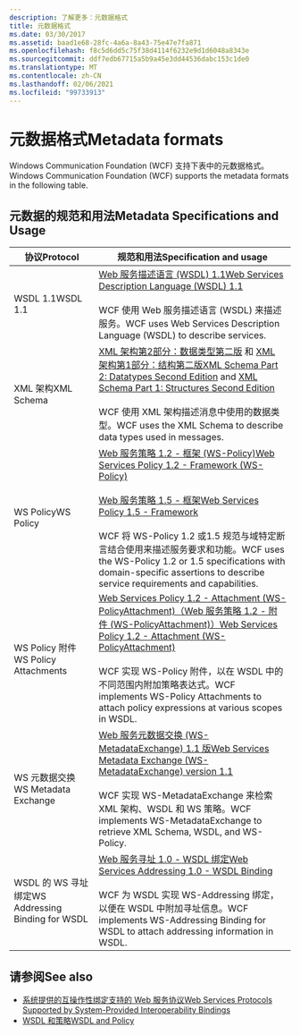 ```yaml
---
description: 了解更多：元数据格式
title: 元数据格式
ms.date: 03/30/2017
ms.assetid: baad1e68-28fc-4a6a-8a43-75e47e7fa871
ms.openlocfilehash: f8c5d6dd5c75f38d4114f6232e9d1d6048a8343e
ms.sourcegitcommit: ddf7edb67715a5b9a45e3dd44536dabc153c1de0
ms.translationtype: MT
ms.contentlocale: zh-CN
ms.lasthandoff: 02/06/2021
ms.locfileid: "99733913"
---
```

# <a name="metadata-formats"></a><span data-ttu-id="67555-103">元数据格式</span><span class="sxs-lookup"><span data-stu-id="67555-103">Metadata formats</span></span>

<span data-ttu-id="67555-104">Windows Communication Foundation (WCF) 支持下表中的元数据格式。</span><span class="sxs-lookup"><span data-stu-id="67555-104">Windows Communication Foundation (WCF) supports the metadata formats in the following table.</span></span>  
  
## <a name="metadata-specifications-and-usage"></a><span data-ttu-id="67555-105">元数据的规范和用法</span><span class="sxs-lookup"><span data-stu-id="67555-105">Metadata Specifications and Usage</span></span>  
  
|<span data-ttu-id="67555-106">协议</span><span class="sxs-lookup"><span data-stu-id="67555-106">Protocol</span></span>|<span data-ttu-id="67555-107">规范和用法</span><span class="sxs-lookup"><span data-stu-id="67555-107">Specification and usage</span></span>|  
|--------------|-----------------------------|  
|<span data-ttu-id="67555-108">WSDL 1.1</span><span class="sxs-lookup"><span data-stu-id="67555-108">WSDL 1.1</span></span>|[<span data-ttu-id="67555-109">Web 服务描述语言 (WSDL) 1.1</span><span class="sxs-lookup"><span data-stu-id="67555-109">Web Services Description Language (WSDL) 1.1</span></span>](https://www.w3.org/TR/wsdl/)<br /><br /> <span data-ttu-id="67555-110">WCF 使用 Web 服务描述语言 (WSDL) 来描述服务。</span><span class="sxs-lookup"><span data-stu-id="67555-110">WCF uses Web Services Description Language (WSDL) to describe services.</span></span>|  
|<span data-ttu-id="67555-111">XML 架构</span><span class="sxs-lookup"><span data-stu-id="67555-111">XML Schema</span></span>|<span data-ttu-id="67555-112">[XML 架构第2部分：数据类型第二版](https://www.w3.org/TR/2004/REC-xmlschema-2-20041028/) 和 [XML 架构第1部分：结构第二版](https://www.w3.org/TR/2004/REC-xmlschema-1-20041028/)</span><span class="sxs-lookup"><span data-stu-id="67555-112">[XML Schema Part 2: Datatypes Second Edition](https://www.w3.org/TR/2004/REC-xmlschema-2-20041028/) and [XML Schema Part 1: Structures Second Edition](https://www.w3.org/TR/2004/REC-xmlschema-1-20041028/)</span></span><br /><br /> <span data-ttu-id="67555-113">WCF 使用 XML 架构描述消息中使用的数据类型。</span><span class="sxs-lookup"><span data-stu-id="67555-113">WCF uses the XML Schema to describe data types used in messages.</span></span>|  
|<span data-ttu-id="67555-114">WS Policy</span><span class="sxs-lookup"><span data-stu-id="67555-114">WS Policy</span></span>|[<span data-ttu-id="67555-115">Web 服务策略 1.2 - 框架 (WS-Policy)</span><span class="sxs-lookup"><span data-stu-id="67555-115">Web Services Policy 1.2 - Framework (WS-Policy)</span></span>](https://www.w3.org/Submission/WS-Policy/)<br /><br /> [<span data-ttu-id="67555-116">Web 服务策略 1.5 - 框架</span><span class="sxs-lookup"><span data-stu-id="67555-116">Web Services Policy 1.5 - Framework</span></span>](https://www.w3.org/TR/ws-policy/)<br /><br /> <span data-ttu-id="67555-117">WCF 将 WS-Policy 1.2 或1.5 规范与域特定断言结合使用来描述服务要求和功能。</span><span class="sxs-lookup"><span data-stu-id="67555-117">WCF uses the WS-Policy 1.2 or 1.5 specifications with domain-specific assertions to describe service requirements and capabilities.</span></span>|  
|<span data-ttu-id="67555-118">WS Policy 附件</span><span class="sxs-lookup"><span data-stu-id="67555-118">WS Policy Attachments</span></span>|[<span data-ttu-id="67555-119">Web Services Policy 1.2 - Attachment (WS-PolicyAttachment)（Web 服务策略 1.2 - 附件 (WS-PolicyAttachment)）</span><span class="sxs-lookup"><span data-stu-id="67555-119">Web Services Policy 1.2 - Attachment (WS-PolicyAttachment)</span></span>](https://www.w3.org/Submission/WS-PolicyAttachment/)<br /><br /> <span data-ttu-id="67555-120">WCF 实现 WS-Policy 附件，以在 WSDL 中的不同范围内附加策略表达式。</span><span class="sxs-lookup"><span data-stu-id="67555-120">WCF implements WS-Policy Attachments to attach policy expressions at various scopes in WSDL.</span></span>|  
|<span data-ttu-id="67555-121">WS 元数据交换</span><span class="sxs-lookup"><span data-stu-id="67555-121">WS Metadata Exchange</span></span>|[<span data-ttu-id="67555-122">Web 服务元数据交换 (WS-MetadataExchange) 1.1 版</span><span class="sxs-lookup"><span data-stu-id="67555-122">Web Services Metadata Exchange (WS-MetadataExchange) version 1.1</span></span>](http://specs.xmlsoap.org/ws/2004/09/mex/WS-MetadataExchange.pdf)<br /><br /> <span data-ttu-id="67555-123">WCF 实现 WS-MetadataExchange 来检索 XML 架构、WSDL 和 WS 策略。</span><span class="sxs-lookup"><span data-stu-id="67555-123">WCF implements WS-MetadataExchange to retrieve XML Schema, WSDL, and WS-Policy.</span></span>|  
|<span data-ttu-id="67555-124">WSDL 的 WS 寻址绑定</span><span class="sxs-lookup"><span data-stu-id="67555-124">WS Addressing Binding for WSDL</span></span>|[<span data-ttu-id="67555-125">Web 服务寻址 1.0 - WSDL 绑定</span><span class="sxs-lookup"><span data-stu-id="67555-125">Web Services Addressing 1.0 - WSDL Binding</span></span>](https://www.w3.org/TR/ws-addr-wsdl/)<br /><br /> <span data-ttu-id="67555-126">WCF 为 WSDL 实现 WS-Addressing 绑定，以便在 WSDL 中附加寻址信息。</span><span class="sxs-lookup"><span data-stu-id="67555-126">WCF implements WS-Addressing Binding for WSDL to attach addressing information in WSDL.</span></span>|  
  
## <a name="see-also"></a><span data-ttu-id="67555-127">请参阅</span><span class="sxs-lookup"><span data-stu-id="67555-127">See also</span></span>

- [<span data-ttu-id="67555-128">系统提供的互操作性绑定支持的 Web 服务协议</span><span class="sxs-lookup"><span data-stu-id="67555-128">Web Services Protocols Supported by System-Provided Interoperability Bindings</span></span>](web-services-protocols-supported-by-system-provided-interoperability-bindings.md)
- [<span data-ttu-id="67555-129">WSDL 和策略</span><span class="sxs-lookup"><span data-stu-id="67555-129">WSDL and Policy</span></span>](wsdl-and-policy.md)
